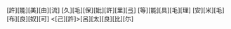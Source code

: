 [許][能][美][由][流] [久][毛][保][妣][許][里][弖] [等][能][具][毛][理] [安][米][毛][布][良][奴][可] <[己][許]>[呂][太][良][比][尓]
